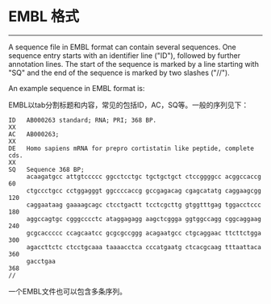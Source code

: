 # EMBL 格式



---

A sequence file in EMBL format can contain several sequences.
One sequence entry starts with an identifier line ("ID"), followed by further annotation lines. The start of the sequence is marked by a line starting with "SQ" and the end of the sequence is marked by two slashes ("//").

An example sequence in EMBL format is:

EMBL以tab分割标题和内容，常见的包括ID，AC，SQ等。一般的序列见下：

```
ID   AB000263 standard; RNA; PRI; 368 BP.
XX
AC   AB000263;
XX
DE   Homo sapiens mRNA for prepro cortistatin like peptide, complete cds.
XX
SQ   Sequence 368 BP;
     acaagatgcc attgtccccc ggcctcctgc tgctgctgct ctccggggcc acggccaccg        60
     ctgccctgcc cctggagggt ggccccaccg gccgagacag cgagcatatg caggaagcgg       120
     caggaataag gaaaagcagc ctcctgactt tcctcgcttg gtggtttgag tggacctccc       180
     aggccagtgc cgggcccctc ataggagagg aagctcggga ggtggccagg cggcaggaag       240
     gcgcaccccc ccagcaatcc gcgcgccggg acagaatgcc ctgcaggaac ttcttctgga       300
     agaccttctc ctcctgcaaa taaaacctca cccatgaatg ctcacgcaag tttaattaca       360
     gacctgaa                                                                368
//
```

一个EMBL文件也可以包含多条序列。
